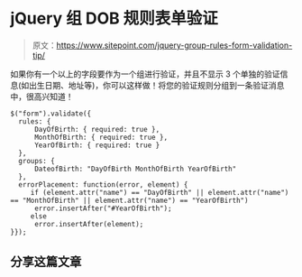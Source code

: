 # jQuery 组 DOB 规则表单验证

> 原文：<https://www.sitepoint.com/jquery-group-rules-form-validation-tip/>

如果你有一个以上的字段要作为一个组进行验证，并且不显示 3 个单独的验证信息(如出生日期、地址等)，你可以这样做！将您的验证规则分组到一条验证消息中，很高兴知道！

```
$("form").validate({
  rules: {
      DayOfBirth: { required: true },
      MonthOfBirth: { required: true },
      YearOfBirth: { required: true }
  },
  groups: {
      DateofBirth: "DayOfBirth MonthOfBirth YearOfBirth"
  },
  errorPlacement: function(error, element) {
     if (element.attr("name") == "DayOfBirth" || element.attr("name") == "MonthOfBirth" || element.attr("name") == "YearOfBirth") 
      error.insertAfter("#YearOfBirth");
     else 
      error.insertAfter(element);
}});
```

## 分享这篇文章